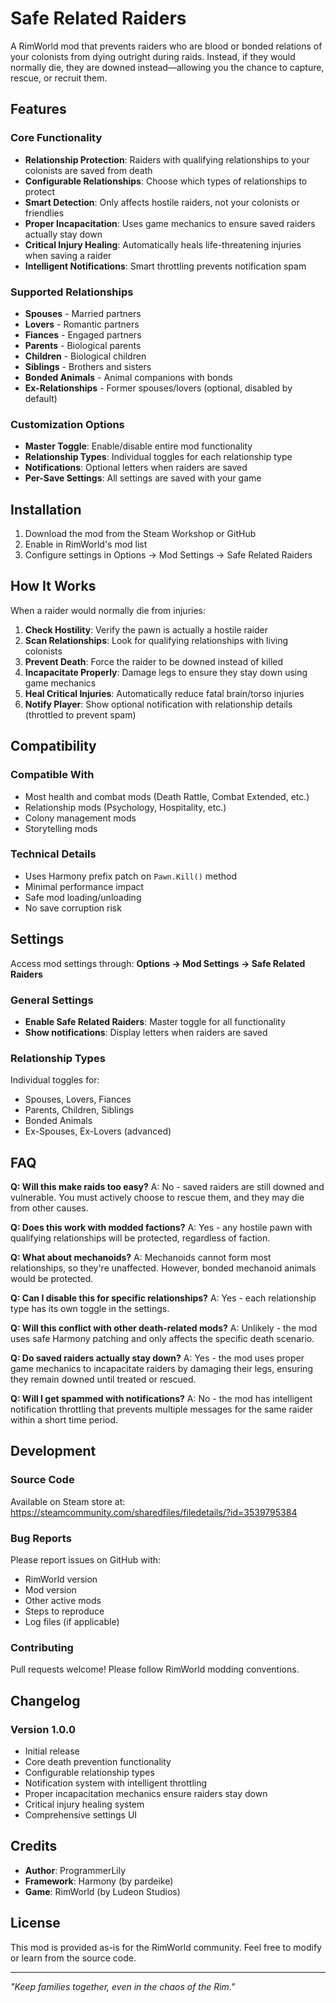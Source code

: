 # Safe Related Raiders

A RimWorld mod that prevents raiders who are blood or bonded relations of your colonists from dying outright during raids. Instead, if they would normally die, they are downed instead—allowing you the chance to capture, rescue, or recruit them.

## Features

### Core Functionality
- **Relationship Protection**: Raiders with qualifying relationships to your colonists are saved from death
- **Configurable Relationships**: Choose which types of relationships to protect
- **Smart Detection**: Only affects hostile raiders, not your colonists or friendlies
- **Proper Incapacitation**: Uses game mechanics to ensure saved raiders actually stay down
- **Critical Injury Healing**: Automatically heals life-threatening injuries when saving a raider
- **Intelligent Notifications**: Smart throttling prevents notification spam

### Supported Relationships
- **Spouses** - Married partners
- **Lovers** - Romantic partners
- **Fiances** - Engaged partners
- **Parents** - Biological parents
- **Children** - Biological children  
- **Siblings** - Brothers and sisters
- **Bonded Animals** - Animal companions with bonds
- **Ex-Relationships** - Former spouses/lovers (optional, disabled by default)

### Customization Options
- **Master Toggle**: Enable/disable entire mod functionality
- **Relationship Types**: Individual toggles for each relationship type
- **Notifications**: Optional letters when raiders are saved
- **Per-Save Settings**: All settings are saved with your game

## Installation

1. Download the mod from the Steam Workshop or GitHub
2. Enable in RimWorld's mod list
3. Configure settings in Options → Mod Settings → Safe Related Raiders

## How It Works

When a raider would normally die from injuries:

1. **Check Hostility**: Verify the pawn is actually a hostile raider
2. **Scan Relationships**: Look for qualifying relationships with living colonists
3. **Prevent Death**: Force the raider to be downed instead of killed
4. **Incapacitate Properly**: Damage legs to ensure they stay down using game mechanics
5. **Heal Critical Injuries**: Automatically reduce fatal brain/torso injuries
6. **Notify Player**: Show optional notification with relationship details (throttled to prevent spam)

## Compatibility

### Compatible With
- Most health and combat mods (Death Rattle, Combat Extended, etc.)
- Relationship mods (Psychology, Hospitality, etc.)
- Colony management mods
- Storytelling mods

### Technical Details
- Uses Harmony prefix patch on `Pawn.Kill()` method
- Minimal performance impact
- Safe mod loading/unloading
- No save corruption risk

## Settings

Access mod settings through: **Options → Mod Settings → Safe Related Raiders**

### General Settings
- **Enable Safe Related Raiders**: Master toggle for all functionality
- **Show notifications**: Display letters when raiders are saved

### Relationship Types
Individual toggles for:
- Spouses, Lovers, Fiances
- Parents, Children, Siblings  
- Bonded Animals
- Ex-Spouses, Ex-Lovers (advanced)

## FAQ

**Q: Will this make raids too easy?**
A: No - saved raiders are still downed and vulnerable. You must actively choose to rescue them, and they may die from other causes.

**Q: Does this work with modded factions?**
A: Yes - any hostile pawn with qualifying relationships will be protected, regardless of faction.

**Q: What about mechanoids?**
A: Mechanoids cannot form most relationships, so they're unaffected. However, bonded mechanoid animals would be protected.

**Q: Can I disable this for specific relationships?**
A: Yes - each relationship type has its own toggle in the settings.

**Q: Will this conflict with other death-related mods?**
A: Unlikely - the mod uses safe Harmony patching and only affects the specific death scenario.

**Q: Do saved raiders actually stay down?**
A: Yes - the mod uses proper game mechanics to incapacitate raiders by damaging their legs, ensuring they remain downed until treated or rescued.

**Q: Will I get spammed with notifications?**
A: No - the mod has intelligent notification throttling that prevents multiple messages for the same raider within a short time period.

## Development

### Source Code
Available on Steam store at: https://steamcommunity.com/sharedfiles/filedetails/?id=3539795384

### Bug Reports
Please report issues on GitHub with:
- RimWorld version
- Mod version  
- Other active mods
- Steps to reproduce
- Log files (if applicable)

### Contributing
Pull requests welcome! Please follow RimWorld modding conventions.

## Changelog

### Version 1.0.0
- Initial release
- Core death prevention functionality
- Configurable relationship types
- Notification system with intelligent throttling
- Proper incapacitation mechanics ensure raiders stay down
- Critical injury healing system
- Comprehensive settings UI

## Credits

- **Author**: ProgrammerLily
- **Framework**: Harmony (by pardeike)
- **Game**: RimWorld (by Ludeon Studios)

## License

This mod is provided as-is for the RimWorld community. Feel free to modify or learn from the source code.

---

*"Keep families together, even in the chaos of the Rim."*
